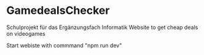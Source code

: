 # GamedealsChecker
Schulprojekt für das Ergänzungsfach Informatik
Website to get cheap deals on videogames

Start webiste with commmand "npm run dev"
